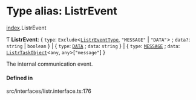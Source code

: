 # Type alias: ListrEvent

[index](../modules/index.md).ListrEvent

Ƭ **ListrEvent**: { `type`: `Exclude`<[`ListrEventType`](../enums/index.ListrEventType.md), ``"MESSAGE"`` \| ``"DATA"``\> ; `data?`: `string` \| `boolean`  } \| { `type`: [`DATA`](../enums/index.ListrEventType.md#data) ; `data`: `string`  } \| { `type`: [`MESSAGE`](../enums/index.ListrEventType.md#message) ; `data`: [`ListrTaskObject`](../classes/index.ListrTaskObject.md)<`any`, `any`\>[``"message"``]  }

The internal communication event.

#### Defined in

src/interfaces/listr.interface.ts:176
